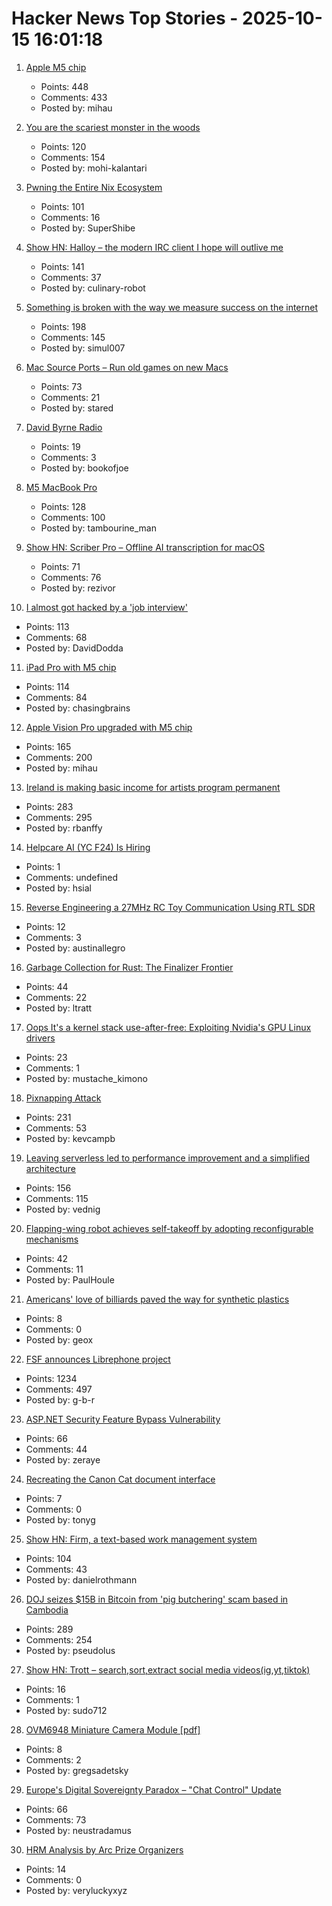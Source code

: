 # Hacker News Top Stories - 2025-10-15 16:01:18

1. [Apple M5 chip](https://www.apple.com/newsroom/2025/10/apple-unleashes-m5-the-next-big-leap-in-ai-performance-for-apple-silicon/)
   - Points: 448
   - Comments: 433
   - Posted by: mihau

2. [You are the scariest monster in the woods](https://jamie.ideasasylum.com/2025/10/15/you-are-the-scariest-monster-in-the-woods)
   - Points: 120
   - Comments: 154
   - Posted by: mohi-kalantari

3. [Pwning the Entire Nix Ecosystem](https://ptrpa.ws/nixpkgs-actions-abuse)
   - Points: 101
   - Comments: 16
   - Posted by: SuperShibe

4. [Show HN: Halloy – the modern IRC client I hope will outlive me](https://github.com/squidowl/halloy)
   - Points: 141
   - Comments: 37
   - Posted by: culinary-robot

5. [Something is broken with the way we measure success on the internet](https://joindatacops.com/resources/how-73-of-your-e-commerce-visitors-could-be-fake)
   - Points: 198
   - Comments: 145
   - Posted by: simul007

6. [Mac Source Ports – Run old games on new Macs](https://www.macsourceports.com/)
   - Points: 73
   - Comments: 21
   - Posted by: stared

7. [David Byrne Radio](https://www.davidbyrne.com/radio#filter=all&sortby=date:desc)
   - Points: 19
   - Comments: 3
   - Posted by: bookofjoe

8. [M5 MacBook Pro](https://www.apple.com/macbook-pro/)
   - Points: 128
   - Comments: 100
   - Posted by: tambourine_man

9. [Show HN: Scriber Pro – Offline AI transcription for macOS](https://scriberpro.cc/hn/)
   - Points: 71
   - Comments: 76
   - Posted by: rezivor

10. [I almost got hacked by a 'job interview'](https://blog.daviddodda.com/how-i-almost-got-hacked-by-a-job-interview)
   - Points: 113
   - Comments: 68
   - Posted by: DavidDodda

11. [iPad Pro with M5 chip](https://www.apple.com/newsroom/2025/10/apple-introduces-the-powerful-new-ipad-pro-with-the-m5-chip/)
   - Points: 114
   - Comments: 84
   - Posted by: chasingbrains

12. [Apple Vision Pro upgraded with M5 chip](https://www.apple.com/newsroom/2025/10/apple-vision-pro-upgraded-with-the-m5-chip-and-dual-knit-band/)
   - Points: 165
   - Comments: 200
   - Posted by: mihau

13. [Ireland is making basic income for artists program permanent](https://www.artnews.com/art-news/news/ireland-basic-income-artists-program-permanent-1234756981/)
   - Points: 283
   - Comments: 295
   - Posted by: rbanffy

14. [Helpcare AI (YC F24) Is Hiring](undefined)
   - Points: 1
   - Comments: undefined
   - Posted by: hsial

15. [Reverse Engineering a 27MHz RC Toy Communication Using RTL SDR](https://nitrojacob.wordpress.com/2025/09/03/reverse-engineering-a-27mhz-rc-toy-communication-using-rtl-sdr/)
   - Points: 12
   - Comments: 3
   - Posted by: austinallegro

16. [Garbage Collection for Rust: The Finalizer Frontier](https://soft-dev.org/pubs/html/hughes_tratt__garbage_collection_for_rust_the_finalizer_frontier/)
   - Points: 44
   - Comments: 22
   - Posted by: ltratt

17. [Oops It's a kernel stack use-after-free: Exploiting Nvidia's GPU Linux drivers](https://blog.quarkslab.com/./nvidia_gpu_kernel_vmalloc_exploit.html)
   - Points: 23
   - Comments: 1
   - Posted by: mustache_kimono

18. [Pixnapping Attack](https://www.pixnapping.com/)
   - Points: 231
   - Comments: 53
   - Posted by: kevcampb

19. [Leaving serverless led to performance improvement and a simplified architecture](https://www.unkey.com/blog/serverless-exit)
   - Points: 156
   - Comments: 115
   - Posted by: vednig

20. [Flapping-wing robot achieves self-takeoff by adopting reconfigurable mechanisms](https://www.science.org/doi/10.1126/sciadv.adx0465)
   - Points: 42
   - Comments: 11
   - Posted by: PaulHoule

21. [Americans' love of billiards paved the way for synthetic plastics](https://invention.si.edu/invention-stories/imitation-ivory-and-power-play)
   - Points: 8
   - Comments: 0
   - Posted by: geox

22. [FSF announces Librephone project](https://www.fsf.org/news/librephone-project)
   - Points: 1234
   - Comments: 497
   - Posted by: g-b-r

23. [ASP.NET Security Feature Bypass Vulnerability](https://nvd.nist.gov/vuln/detail/CVE-2025-55315)
   - Points: 66
   - Comments: 44
   - Posted by: zeraye

24. [Recreating the Canon Cat document interface](https://lab.alexanderobenauer.com/updates/the-jasper-report)
   - Points: 7
   - Comments: 0
   - Posted by: tonyg

25. [Show HN: Firm, a text-based work management system](https://github.com/42futures/firm)
   - Points: 104
   - Comments: 43
   - Posted by: danielrothmann

26. [DOJ seizes $15B in Bitcoin from 'pig butchering' scam based in Cambodia](https://www.cnbc.com/2025/10/14/bitcoin-doj-chen-zhi-pig-butchering-scam.html)
   - Points: 289
   - Comments: 254
   - Posted by: pseudolus

27. [Show HN: Trott – search,sort,extract social media videos(ig,yt,tiktok)](https://trott.hattimatimlabs.in)
   - Points: 16
   - Comments: 1
   - Posted by: sudo712

28. [OVM6948 Miniature Camera Module [pdf]](https://www.ovt.com/wp-content/uploads/2023/03/OVM6948-PB-v1.5-WEB.pdf)
   - Points: 8
   - Comments: 2
   - Posted by: gregsadetsky

29. [Europe's Digital Sovereignty Paradox – "Chat Control" Update](https://www.process-one.net/blog/chat-control-update-oct-2025/)
   - Points: 66
   - Comments: 73
   - Posted by: neustradamus

30. [HRM Analysis by Arc Prize Organizers](https://arcprize.org/blog/hrm-analysis)
   - Points: 14
   - Comments: 0
   - Posted by: veryluckyxyz

